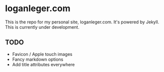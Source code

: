 # loganleger.com

This is the repo for my personal site, loganleger.com. It's powered by Jekyll. This is currently under development.

## TODO

- Favicon / Apple touch images
- Fancy markdown options
- Add title attributes everywhere